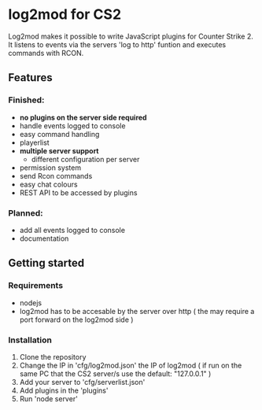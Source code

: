 # log2mod for CS2
Log2mod makes it possible to write JavaScript plugins for Counter Strike 2. It listens to events via the servers 'log to http' funtion and executes commands with RCON.

## Features
### Finished:
- **no plugins on the server side required**
- handle events logged to console
- easy command handling
- playerlist
- **multiple server support**
  - different configuration per server
- permission system
- send Rcon commands
- easy chat colours
- REST API to be accessed by plugins

### Planned:
- add all events logged to console
- documentation

## Getting started

### Requirements
- nodejs
- log2mod has to be accesable by the server over http
  ( the may require a port forward on the log2mod side )

### Installation
1. Clone the repository
2. Change the IP in 'cfg/log2mod.json' the IP of log2mod
   ( if run on the same PC that the CS2 server/s use the default: "127.0.0.1" )
4. Add your server to 'cfg/serverlist.json'
5. Add plugins in the 'plugins'
6. Run 'node server'
